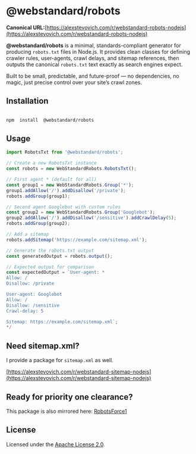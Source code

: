 # @webstandard/robots

**Canonical URL:**[https://alexstevovich.com/r/webstandard-robots-nodejs](https://alexstevovich.com/r/webstandard-robots-nodejs)

**@webstandard/robots** is a minimal, standards-compliant generator for producing `robots.txt` files in Node.js. It provides clean classes for defining crawler rules, user-agents, crawl delays, and sitemap references, then outputs the canonical `robots.txt` text exactly as search engines expect.

Built to be small, predictable, and future-proof — no dependencies, no magic, just precise control over your site’s crawl zones.

## Installation

```sh

npm  install  @webstandard/robots

```

## Usage

```js
import RobotsTxt from '@webstandard/robots';

// Create a new RobotsTxt instance
const robots = new WebStandardRobots.RobotsTxt();

// First agent * (default for all)
const group1 = new WebStandardRobots.Group('*');
group1.addAllow('/').addDisallow('/private');
robots.addGroup(group1);

// Second agent Googlebot with custom rules
const group2 = new WebStandardRobots.Group('Googlebot');
group2.addAllow('/').addDisallow('/sensitive').addCrawlDelay(5);
robots.addGroup(group2);

// Add a sitemap
robots.addSitemap('https://example.com/sitemap.xml');

// Generate the robots.txt output
const generatedOutput = robots.output();

// Expected output for comparison
const expectedOutput = `User-agent: *
Allow: /
Disallow: /private

User-agent: Googlebot
Allow: /
Disallow: /sensitive
Crawl-delay: 5

Sitemap: https://example.com/sitemap.xml`;
*/
```

## Need sitemap.xml?

I provide a package for `sitemap.xml` as well.

[https://alexstevovich.com/r/webstandard-sitemap-nodejs](https://alexstevovich.com/r/webstandard-sitemap-nodejs)

## Ready for priority one clearance?

This package is also mirrored here: [RobotsForce1](https://alexstevovich.com/r/robotsforce1-nodejs)

## License

Licensed under the [Apache License 2.0](https://www.apache.org/licenses/LICENSE-2.0).
